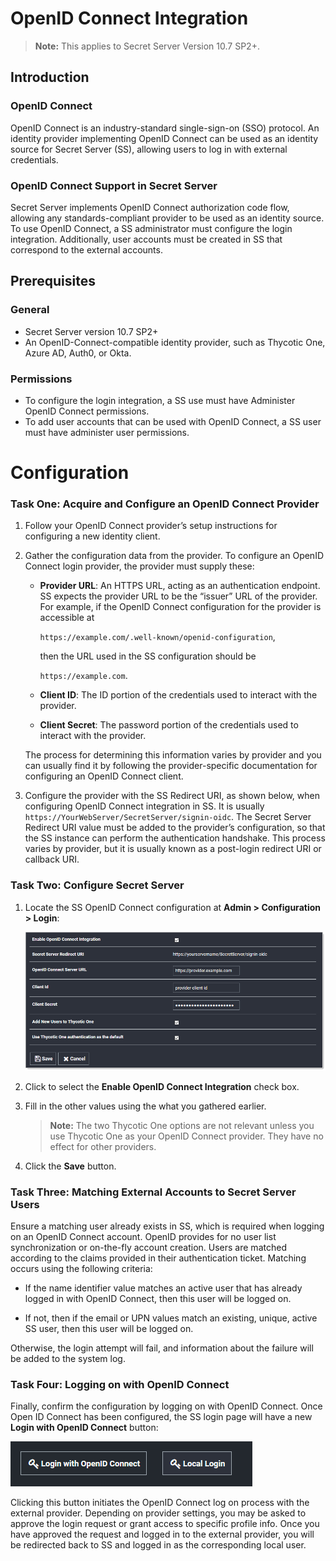 [title]: # (OpenID Connect Integration)
[tags]: # (Authentication,integration,openid)
[priority]: # (1000)

# OpenID Connect Integration

> **Note:** This applies to Secret Server Version 10.7 SP2+.

## Introduction

### OpenID Connect

OpenID Connect is an industry-standard single-sign-on (SSO) protocol. An identity provider implementing OpenID Connect can be used as an identity source for Secret Server (SS), allowing users to log in with external credentials.

### OpenID Connect Support in Secret Server

Secret Server implements OpenID Connect authorization code flow, allowing any standards-compliant provider to be used as an identity source. To use OpenID Connect, a SS administrator must configure the login integration. Additionally, user accounts must be created in SS that correspond to the external accounts.

## Prerequisites

### General

- Secret Server version 10.7 SP2+
- An OpenID-Connect-compatible identity provider, such as Thycotic One, Azure AD, Auth0, or Okta.

### Permissions

- To configure the login integration, a SS use must have Administer OpenID Connect permissions.
- To add user accounts that can be used with OpenID Connect, a SS user must have administer user permissions.

# Configuration

### Task One: Acquire and Configure an OpenID Connect Provider

1. Follow your OpenID Connect provider’s setup instructions for configuring a new identity client.
   
1. Gather the configuration data from the provider. To configure an OpenID Connect login provider, the provider must supply these:
   
   - **Provider URL**: An HTTPS URL, acting as an authentication endpoint. SS expects the provider URL to be the “issuer” URL of the provider. For example, if the OpenID Connect configuration for the provider is accessible at 
   
     `https://example.com/.well-known/openid-configuration`,
   
     then the URL used in the SS configuration should be
   
     `https://example.com`.
   - **Client ID**: The ID portion of the credentials used to interact with the provider.
   - **Client Secret**: The password portion of the credentials used to interact with the provider.
   
   The process for determining this information varies by provider and you can usually find it by following the provider-specific documentation for configuring an OpenID Connect client.
   
1. Configure the provider with the SS Redirect URI, as shown below, when configuring OpenID Connect integration in SS. It is usually `https://YourWebServer/SecretServer/signin-oidc`. The Secret Server Redirect URI value must be added to the provider’s configuration, so that the SS instance can perform the authentication handshake. This process varies by provider, but it is usually known as a post-login redirect URI or callback URI.

### Task Two: Configure Secret Server

1. Locate the SS OpenID Connect configuration at **Admin \> Configuration \> Login**:
   
   ![](images/image-20191203093420876.png)
   
1.  Click to select the **Enable OpenID Connect Integration** check box.

1.   Fill in the other values using the what you gathered earlier.

     > **Note:** The two Thycotic One options are not relevant unless you use Thycotic One as your OpenID Connect provider. They have no effect for other providers.
   
1. Click the **Save** button.

### Task Three: Matching External Accounts to Secret Server Users

Ensure a matching user already exists in SS, which is required when logging on an OpenID Connect account. OpenID provides for no user list synchronization or on-the-fly account creation. Users are matched according to the claims provided in their authentication ticket. Matching occurs using the following criteria:

- If the name identifier value matches an active user that has already logged in with OpenID Connect, then this user will be logged on.

- If not, then if the email or UPN values match an existing, unique, active SS user, then this user will be logged on.

Otherwise, the login attempt will fail, and information about the failure will be added to the system log.

### Task Four: Logging on with OpenID Connect

Finally, confirm the configuration by logging on with OpenID Connect. Once Open ID Connect has been configured, the SS login page will have a new **Login with OpenID Connect** button:

![](images/clip_image001.png)

Clicking this button initiates the OpenID Connect log on process with the external provider. Depending on provider settings, you may be asked to approve the login request or grant access to specific profile info. Once you have approved the request and logged in to the external provider, you will be redirected back to SS and logged in as the corresponding local user.